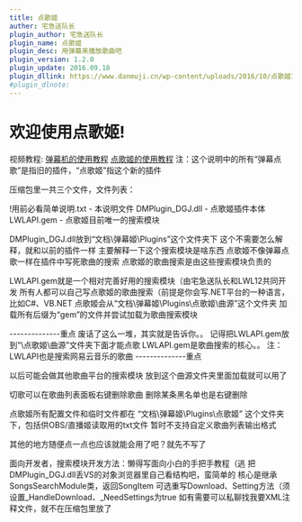 ```yaml
---
title: 点歌姬
auther: 宅急送队长
plugin_author: 宅急送队长
plugin_name: 点歌姬
plugin_desc: 用弹幕来播放歌曲吧
plugin_version: 1.2.0
plugin_update: 2016.09.18
plugin_dllink: https://www.danmuji.cn/wp-content/uploads/2016/10/点歌姬1.2.zip
#plugin_dlnote: 
---
```

# 欢迎使用点歌姬!
视频教程:
[弹幕机的使用教程](http://www.bilibili.com/video/av6525329/)
[点歌姬的使用教程](http://www.bilibili.com/video/av6465937/)
注：这个说明中的所有“弹幕点歌”是指旧的插件，“点歌姬”指这个新的插件

压缩包里一共三个文件，文件列表：

!用前必看简单说明.txt - 本说明文件
DMPlugin_DGJ.dll - 点歌姬插件本体
LWLAPI.gem - 点歌姬目前唯一的搜索模块

DMPlugin_DGJ.dll放到“文档\弹幕姬\Plugins”这个文件夹下
这个不需要怎么解释，就和以前的插件一样
主要解释一下这个搜索模块是啥东西
点歌姬不像弹幕点歌一样在插件中写死歌曲的搜索
点歌姬的歌曲搜索是由这些搜索模块负责的

LWLAPI.gem就是一个相对完善好用的搜索模块（由宅急送队长和LWL12共同开发
所有人都可以自己写点歌姬的歌曲搜索（前提是你会写.NET平台的一种语言，比如C#、VB.NET
点歌姬会从“文档\弹幕姬\Plugins\点歌姬\曲源”这个文件夹
加载所有后缀为“gem”的文件并尝试加载为歌曲搜索模块

--------------重点
废话了这么一堆，其实就是告诉你。。
记得把LWLAPI.gem放到“\点歌姬\曲源”文件夹下面才能点歌
LWLAPI.gem是歌曲搜索的核心。。
注：LWLAPI也是搜索网易云音乐的歌曲
--------------重点

以后可能会做其他歌曲平台的搜索模块
放到这个曲源文件夹里面加载就可以用了

切歌可以在歌曲列表面板右键删除歌曲
删除某条黑名单也是右键删除

点歌姬所有配置文件和临时文件都在
“文档\弹幕姬\Plugins\点歌姬”
这个文件夹下，包括供OBS/直播姬读取用的txt文件
暂时不支持自定义歌曲列表输出格式


其他的地方随便点一点也应该就能会用了吧？就先不写了




面向开发者，搜索模块开发方法：懒得写面向小白的手把手教程（逃
把DMPlugin_DGJ.dll丢VS的对象浏览器里自己看结构吧，蛮简单的
核心是继承SongsSearchModule类，返回SongItem
可选重写Download、Setting方法（须设置_HandleDownload、_NeedSettings为true
如有需要可以私聊找我要XML注释文件，就不在压缩包里放了